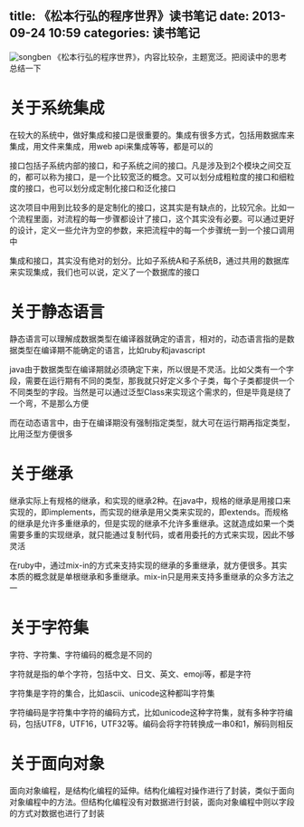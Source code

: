 title: 《松本行弘的程序世界》读书笔记
date: 2013-09-24 10:59
categories: 读书笔记
---
![songben](http://pic.kyfxbl.com/songben.jpg)
《松本行弘的程序世界》，内容比较杂，主题宽泛。把阅读中的思考总结一下
<!--more-->

# 关于系统集成

在较大的系统中，做好集成和接口是很重要的。集成有很多方式，包括用数据库来集成，用文件来集成，用web api来集成等等，都是可以的 

接口包括子系统内部的接口，和子系统之间的接口。凡是涉及到2个模块之间交互的，都可以称为接口，是一个比较宽泛的概念。又可以划分成粗粒度的接口和细粒度的接口，也可以划分成定制化接口和泛化接口

这次项目中用到比较多的是定制化的接口，这其实是有缺点的，比较冗余。比如一个流程里面，对流程的每一步骤都设计了接口，这个其实没有必要。可以通过更好的设计，定义一些允许为空的参数，来把流程中的每一个步骤统一到一个接口调用中 

集成和接口，其实没有绝对的划分。比如子系统A和子系统B，通过共用的数据库来实现集成，我们也可以说，定义了一个数据库的接口 

# 关于静态语言

静态语言可以理解成数据类型在编译器就确定的语言，相对的，动态语言指的是数据类型在编译期不能确定的语言，比如ruby和javascript

java由于数据类型在编译期就必须确定下来，所以很是不灵活。比如父类有一个字段，需要在运行期有不同的类型，那我就只好定义多个子类，每个子类都提供一个不同类型的字段。当然是可以通过泛型Class<T>来实现这个需求的，但是毕竟是绕了一个弯，不是那么方便

而在动态语言中，由于在编译期没有强制指定类型，就大可在运行期再指定类型，比用泛型方便很多 

# 关于继承

继承实际上有规格的继承，和实现的继承2种。在java中，规格的继承是用接口来实现的，即implements，而实现的继承是用父类来实现的，即extends。而规格的继承是允许多重继承的，但是实现的继承不允许多重继承。这就造成如果一个类需要多重的实现继承，就只能通过复制代码，或者用委托的方式来实现，因此不够灵活

在ruby中，通过mix-in的方式来支持实现的继承的多重继承，就方便很多。其实本质的概念就是单根继承和多重继承。mix-in只是用来支持多重继承的众多方法之一 

# 关于字符集

字符、字符集、字符编码的概念是不同的

字符就是指的单个字符，包括中文、日文、英文、emoji等，都是字符

字符集是字符的集合，比如ascii、unicode这种都叫字符集 

字符编码是字符集中字符的编码方式，比如unicode这种字符集，就有多种字符编码，包括UTF8，UTF16，UTF32等。编码会将字符转换成一串0和1，解码则相反

# 关于面向对象

面向对象编程，是结构化编程的延伸。结构化编程对操作进行了封装，类似于面向对象编程中的方法。但结构化编程没有对数据进行封装，面向对象编程中则以字段的方式对数据也进行了封装
